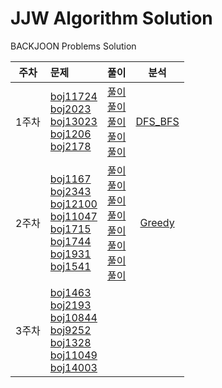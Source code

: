 # JJW Algorithm Solution
BACKJOON Problems Solution

| 주차  | 문제  | 풀이  | 분석  |
|:---:|:------|:-----:|:-----:|
| 1주차  | [boj11724](https://www.acmicpc.net/problem/11724) <br> [boj2023](https://www.acmicpc.net/problem/2023) <br> [boj13023](https://www.acmicpc.net/problem/13023) <br> [boj1206](https://www.acmicpc.net/problem/1260) <br> [boj2178](https://www.acmicpc.net/problem/2178)  | [풀이](DFS_BFS/11724.cpp) <br> [풀이](DFS_BFS/2023.cpp) <br> [풀이](DFS_BFS/13023.cpp) <br> [풀이](DFS_BFS/1206.cpp) <br> [풀이](DFS_BFS/2178.cpp)  | [DFS_BFS](분석/DFS_BFS_사고의_흐름.md)
| 2주차  | [boj1167](https://www.acmicpc.net/problem/1167) <br> [boj2343](https://www.acmicpc.net/problem/2343) <br> [boj12100](https://www.acmicpc.net/problem/12100) <br> [boj11047](https://www.acmicpc.net/problem/11047) <br> [boj1715](https://www.acmicpc.net/problem/1715)  <br> [boj1744](https://www.acmicpc.net/problem/1744) <br> [boj1931](https://www.acmicpc.net/problem/1931) <br> [boj1541](https://www.acmicpc.net/problem/1541)  | [풀이](DFS_BFS/1167.cpp) <br> [풀이](BinarySeach/2343.cpp) <br> [풀이](DFS_BFS/12100.cpp) <br> [풀이](Greedy/11047.cpp) <br> [풀이](Greedy/1715.cpp) <br> [풀이](Greedy/1744.cpp) <br> [풀이](Greedy/1931.cpp) <br> [풀이](Greedy/1541.cpp)  |  [Greedy](분석/Greedy.ipynb)
| 3주차  | [boj1463](https://www.acmicpc.net/problem/1463) <br> [boj2193](https://www.acmicpc.net/problem/2193) <br>[boj10844](https://www.acmicpc.net/problem/10844) <br> [boj9252](https://www.acmicpc.net/problem/9252) <br> [boj1328](https://www.acmicpc.net/problem/1328) <br> [boj11049](https://www.acmicpc.net/problem/11049) <br> [boj14003](https://www.acmicpc.net/problem/14003)  |
